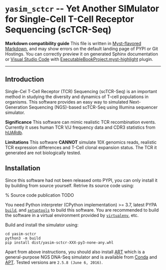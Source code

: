 # `yasim_sctcr` -- Yet Another SIMulator for Single-Cell T-Cell Receptor Sequencing (scTCR-Seq)

**Markdown compatibility guide** This file is written in [Myst-flavored Markdown](https://myst-parser.readthedocs.io/), and may show errors on the default landing page of PYPI or Git Hostings. You can correctly preview it on generated Sphinx documentation or [Visual Studio Code](https://code.visualstudio.com) with [ExecutableBookProject.myst-highlight](https://marketplace.visualstudio.com/items?itemName=ExecutableBookProject.myst-highlight) plugin.

---

## Introduction

Single-Cel T-Cell Receptor (TCR) Sequencing (scTCR-Seq) is an important method in studying the diversity and dynamics of T-cell populations in organisms. This software provides an easy way to simulated Next-Generation Sequencing (NGS)-based scTCR-Seq using Illumina sequencer simulator.

**Significance** This software can mimic realistic TCR recombination events. Currently it uses human TCR V/J frequency data and CDR3 statistics from [hUARdb](https://huarc.net).

**Limitations** This software **CANNOT** simulate 10X genomics reads, realistic TCR expression differences and T-Cell clonal expansion status. The TCR it generated are not biologically tested.

## Installation

Since this software had not been released onto PYPI, you can only install it by building from source yourself. Retrive its source code using:

% Source code publication TODO

You need Python interpreter (CPython implementation) >= 3.7, latest PYPA [`build`](https://pypa-build.readthedocs.io), and [`setuptools`](https://setuptools.pypa.io/) to build this software. You are recommended to build the software in a virtual environment provided by [`virtualenv`](https://virtualenv.pypa.io), etc.

Build and install the simulator using:

```shell
cd yasim-sctcr
python3 -m build
pip install dist/yasim-sctcr-XXX-py3-none-any.whl
```

Apart from above instructions, you should also install [ART](https://www.niehs.nih.gov/research/resources/software/biostatistics/art/index.cfm) which is a general-purpose NGS DNA-Seq simulator and is available from [Conda](https://anaconda.org/bioconda/art) and [APT](https://packages.debian.org/stable/art-nextgen-simulation-tools). Tested versions are `2.5.8 (June 6, 2016)`.
